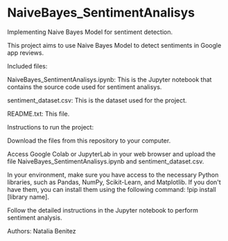 # NaiveBayes_SentimentAnalisys
Implementing Naive Bayes Model for sentiment detection. 

This project aims to use Naive Bayes Model to detect sentiments in Google app reviews. 

Included files:

NaiveBayes_SentimentAnalisys.ipynb: This is the Jupyter notebook that contains the source code used for sentiment analisys.

sentiment_dataset.csv: This is the dataset used for the project. 

README.txt: This file.

Instructions to run the project:

Download the files from this repository to your computer.

Access Google Colab or JupyterLab in your web browser and upload the file NaiveBayes_SentimentAnalisys.ipynb and sentiment_dataset.csv.

In your environment, make sure you have access to the necessary Python libraries, such as Pandas, NumPy, Scikit-Learn, and Matplotlib. If you don't have them, you can install them using the following command: !pip install [library name].

Follow the detailed instructions in the Jupyter notebook to perform sentiment analysis.


Authors: Natalia Benitez
